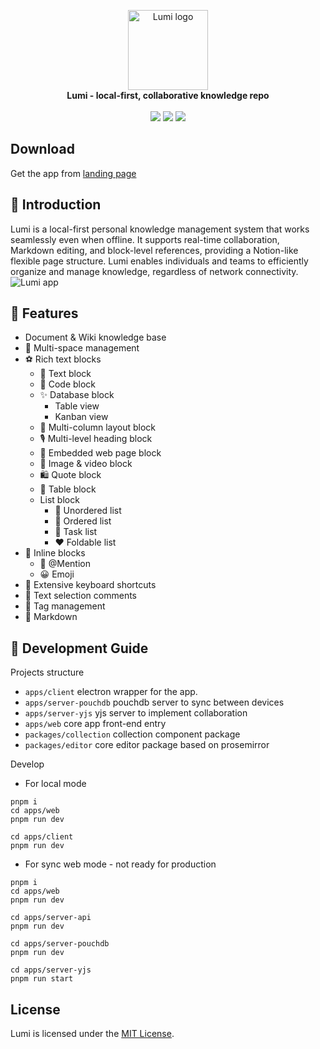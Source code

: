<p align="center">
<img alt="Lumi logo" src="https://res.cloudinary.com/dybz0bvui/image/upload/v1756861084/icon_fh5cae.png" width="128px">
<br>
<strong>Lumi - local-first, collaborative knowledge repo</strong>
<br><br>
<a title="Build Status" target="_blank" href="#"><img src="https://img.shields.io/badge/build-passing-brightgreen?style=flat-square"></a>
<a title="Releases" target="_blank" href="#"><img src="https://img.shields.io/badge/release-v1.0.0-blue?style=flat-square"></a>
<a title="MIT License" target="_blank" href="https://opensource.org/licenses/MIT"><img src="https://img.shields.io/badge/license-MIT-green.svg?style=flat-square"></a>
</p>

## Download
Get the app from [landing page](https://pickergo.github.io/lumi/)

## 💯 Introduction
Lumi is a local-first personal knowledge management system that works seamlessly even when offline. It supports real-time collaboration, Markdown editing, and block-level references, providing a Notion-like flexible page structure. Lumi enables individuals and teams to efficiently organize and manage knowledge, regardless of network connectivity.
<img alt="Lumi app" src="https://res.cloudinary.com/dybz0bvui/image/upload/v1756861063/appshot_hmfglg.png" />

## 🌟 Features
* Document & Wiki knowledge base
* 📔 Multi-space management
* ⚽ Rich text blocks
    * 🌿 Text block
    * 🎅 Code block
    * ✨ Database block
        * Table view
        * Kanban view
    * 🎈 Multi-column layout block
    * 🎙️ Multi-level heading block
    * 🏮 Embedded web page block
    * 💎 Image & video block
    * 🛍️ Quote block
    * 🎹 Table block
    * List block
        * 💛 Unordered list
        * 🧡 Ordered list
        * 🩵 Task list
        * ❤️ Foldable list
* 🏀 Inline blocks
    * 👀 @Mention
    * 😀 Emoji
* 🎱 Extensive keyboard shortcuts
* 🏓 Text selection comments
* 🏐 Tag management
* 🎾 Markdown

## 🚀 Development Guide
Projects structure

* `apps/client` electron wrapper for the app.
* `apps/server-pouchdb` pouchdb server to sync between devices
* `apps/server-yjs` yjs server to implement collaboration
* `apps/web` core app front-end entry
* `packages/collection` collection component package
* `packages/editor` core editor package based on prosemirror

Develop

* For local mode
```shell
pnpm i
cd apps/web
pnpm run dev

cd apps/client
pnpm run dev
```

* For sync web mode - not ready for production
```shell
pnpm i
cd apps/web
pnpm run dev

cd apps/server-api
pnpm run dev

cd apps/server-pouchdb
pnpm run dev

cd apps/server-yjs
pnpm run start
```

## License
Lumi is licensed under the [MIT License](https://opensource.org/license/MIT).